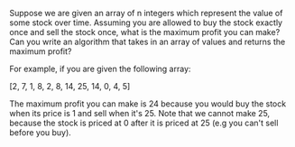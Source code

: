 Suppose we are given an array of n integers which represent the value of some stock over time. Assuming you are allowed to buy the stock exactly once and sell the stock once, what is the maximum profit you can make? Can you write an algorithm that takes in an array of values and returns the maximum profit?
    


    
    
 For example, if you are given the following array:


    
    
[2, 7, 1, 8, 2, 8, 14, 25, 14, 0, 4, 5]
    


    

    
 The maximum profit you can make is 24 because you would buy the stock when its price is 1 and sell when it's 25. Note that we cannot make 25, because the stock is priced at 0 after it is priced at 25 (e.g you can't sell before you buy).